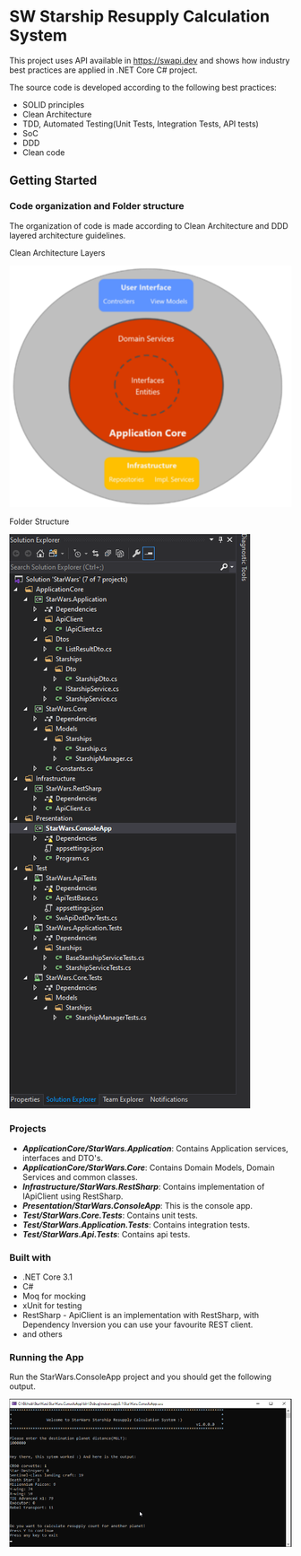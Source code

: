 # SW Starship Resupply Calculation System

This project uses API available in https://swapi.dev and shows how industry best practices are applied in .NET Core C# project. 

The source code is developed according to the following best practices:

- SOLID principles
- Clean Architecture
- TDD, Automated Testing(Unit Tests, Integration Tests, API tests)
- SoC
- DDD
- Clean code

## Getting Started

### Code organization and Folder structure

The organization of code is made according to Clean Architecture and DDD layered architecture guidelines. 



Clean Architecture Layers

![Clean Architecture Layers](_screenshots/CleanArchitectureLayers.png)




Folder Structure

![Folder Structure](_screenshots/code_organization.png)


### Projects

- ***ApplicationCore/StarWars.Application***: Contains Application services, interfaces and DTO's. 
- ***ApplicationCore/StarWars.Core***: Contains Domain Models, Domain Services and common classes. 
- ***Infrastructure/StarWars.RestSharp***: Contains implementation of IApiClient using RestSharp.
- ***Presentation/StarWars.ConsoleApp***: This is the console app.
- ***Test/StarWars.Core.Tests***: Contains unit tests.
- ***Test/StarWars.Application.Tests***: Contains integration tests.
- ***Test/StarWars.Api.Tests***: Contains api tests.

### Built with

- .NET Core 3.1
- C#
- Moq for mocking
- xUnit for testing
- RestSharp - ApiClient is an implementation with RestSharp, with Dependency Inversion you can use your favourite REST client. 
- and others

### Running the App

Run the StarWars.ConsoleApp project and you should get the following output. 

![Output](_screenshots/output.png)